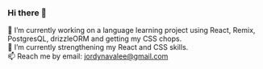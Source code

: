### Hi there 👋

<!--
**jordyy/jordyy** is a ✨ _special_ ✨ repository because its `README.md` (this file) appears on your GitHub profile.

Here are some ideas to get you started:

- 🔭 I’m currently working on ...
- 🌱 I’m currently learning ...
- 👯 I’m looking to collaborate on ...
- 🤔 I’m looking for help with ...
- 💬 Ask me about ...
- 📫 How to reach me: ...
- 😄 Pronouns: ...
- ⚡ Fun fact: ...
-->

🔭 I’m currently working on a language learning project using React, Remix, PostgresQL, drizzleORM and getting my CSS chops.
</br>
🌱 I’m currently strengthening my React and CSS skills.
</br>
📫 Reach me by email: jordynavalee@gmail.com
